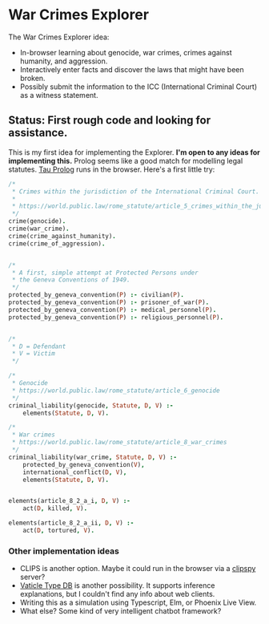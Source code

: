 # War Crimes Explorer

The War Crimes Explorer idea:

* In-browser learning about genocide, war crimes, crimes against humanity, and aggression.
* Interactively enter facts and discover the laws that might have been broken.
* Possibly submit the information to the ICC (International Criminal Court) as a witness statement.

## Status: First rough code and looking for assistance.

This is my first idea for implementing the Explorer.
**I'm open to any ideas for implementing this.**
Prolog seems like a good match for modelling legal statutes. [Tau Prolog](http://tau-prolog.org) runs in the browser.
Here's a first little try:

```prolog
/*
 * Crimes within the jurisdiction of the International Criminal Court.
 * 
 * https://world.public.law/rome_statute/article_5_crimes_within_the_jurisdiction_of_the_court
 */
crime(genocide).
crime(war_crime).
crime(crime_against_humanity).
crime(crime_of_aggression).


/*
 * A first, simple attempt at Protected Persons under
 * the Geneva Conventions of 1949.
 */
protected_by_geneva_convention(P) :- civilian(P).
protected_by_geneva_convention(P) :- prisoner_of_war(P).
protected_by_geneva_convention(P) :- medical_personnel(P).
protected_by_geneva_convention(P) :- religious_personnel(P).


/*
 * D = Defendant
 * V = Victim
 */

/*
 * Genocide
 * https://world.public.law/rome_statute/article_6_genocide
 */
criminal_liability(genocide, Statute, D, V) :-
	elements(Statute, D, V).

/*
 * War crimes
 * https://world.public.law/rome_statute/article_8_war_crimes
 */
criminal_liability(war_crime, Statute, D, V) :-
	protected_by_geneva_convention(V),
	international_conflict(D, V),
	elements(Statute, D, V).


elements(article_8_2_a_i, D, V) :-
	act(D, killed, V).

elements(article_8_2_a_ii, D, V) :-
	act(D, tortured, V).     
```

### Other implementation ideas
* CLIPS is another option. Maybe it could run in the browser via a [clipspy](https://github.com/noxdafox/clipspy) server?
* [Vaticle Type DB](https://vaticle.com/) is another possibility. It supports inference explanations, but I couldn't find any info about web clients.
* Writing this as a simulation using Typescript, Elm, or Phoenix Live View.
* What else? Some kind of very intelligent chatbot framework?
